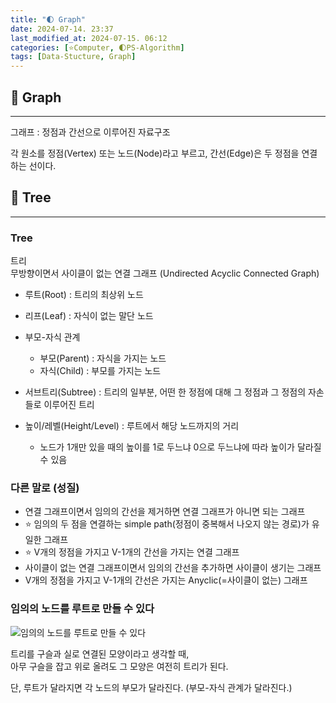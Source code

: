 ```yaml
---
title: "🌓 Graph"
date: 2024-07-14. 23:37
last_modified_at: 2024-07-15. 06:12
categories: [⭐Computer, 🌓PS-Algorithm]
tags: [Data-Stucture, Graph]
---
```


## **💫 Graph**

---

그래프 : 정점과 간선으로 이루어진 자료구조  

각 원소를 정점(Vertex) 또는 노드(Node)라고 부르고, 간선(Edge)은 두 정점을 연결하는 선이다.  

## **💫 Tree**

---

### Tree

트리  
무방향이면서 사이클이 없는 연결 그래프 (Undirected Acyclic Connected Graph)  

- 루트(Root) : 트리의 최상위 노드
- 리프(Leaf) : 자식이 없는 말단 노드

- 부모-자식 관계
  - 부모(Parent) : 자식을 가지는 노드
  - 자식(Child) : 부모를 가지는 노드

- 서브트리(Subtree) : 트리의 일부분, 어떤 한 정점에 대해 그 정점과 그 정점의 자손들로 이루어진 트리

- 높이/레벨(Height/Level) : 루트에서 해당 노드까지의 거리
  - 노드가 1개만 있을 때의 높이를 1로 두느냐 0으로 두느냐에 따라 높이가 달라질 수 있음

### 다른 말로 (성질)

- 연결 그래프이면서 임의의 간선을 제거하면 연결 그래프가 아니면 되는 그래프
- ⭐ 임의의 두 점을 연결하는 simple path(정점이 중복해서 나오지 않는 경로)가 유일한 그래프
- ⭐ V개의 정점을 가지고 V-1개의 간선을 가지는 연결 그래프
- 사이클이 없는 연결 그래프이면서 임의의 간선을 추가하면 사이클이 생기는 그래프
- V개의 정점을 가지고 V-1개의 간선은 가지는 Anyclic(=사이클이 없는) 그래프

### 임의의 노드를 루트로 만들 수 있다

![임의의 노드를 루트로 만들 수 있다](https://img1.daumcdn.net/thumb/R1280x0/?scode=mtistory2&fname=https%3A%2F%2Fblog.kakaocdn.net%2Fdn%2FcA1oan%2FbtrnP7oHGaL%2Fgy8pI7h721aCcXHD16Ns0k%2Fimg.png)  

트리를 구슬과 실로 연결된 모양이라고 생각할 때,  
아무 구슬을 잡고 위로 올려도 그 모양은 여전히 트리가 된다.  

단, 루트가 달라지면 각 노드의 부모가 달라진다. (부모-자식 관계가 달라진다.)  
